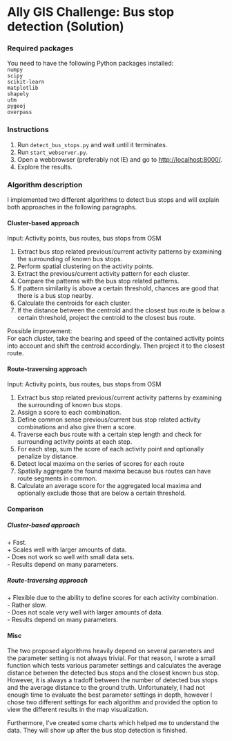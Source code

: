 # Ally GIS Challenge: Bus stop detection (Solution)

### Required packages
You need to have the following Python packages installed: <br/>
`numpy`<br/>
`scipy`<br/>
`scikit-learn`<br/>
`matplotlib`<br/>
`shapely`<br/>
`utm`<br/>
`pygeoj`<br/>
`overpass`<br/>

### Instructions
1. Run `detect_bus_stops.py` and wait until it terminates.
2. Run `start_webserver.py`.
3. Open a webbrowser (preferably not IE) and go to <http://localhost:8000/>.
4. Explore the results.

### Algorithm description
I implemented two different algorithms to detect bus stops and will explain both approaches in the following paragraphs.
#### Cluster-based approach
Input: Activity points, bus routes, bus stops from OSM
<ol>
<li>Extract bus stop related previous/current activity patterns by examining the surrounding of known bus stops.</li>
<li>Perform spatial clustering on the activity points.</li>
<li>Extract the previous/current activity pattern for each cluster.</li>
<li>Compare the patterns with the bus stop related patterns.</li>
<li>If pattern similarity is above a certain threshold, chances are good that there is a bus stop nearby.</li>
<li>Calculate the centroids for each cluster.</li>
<li>If the distance between the centroid and the closest bus route is below a certain threshold, project the centroid to the closest bus route.</li>
</ol>
Possible improvement:<br/>
For each cluster, take the bearing and speed of the contained activity points into account and shift the centroid accordingly. Then project it to the closest route.

#### Route-traversing approach
Input: Activity points, bus routes, bus stops from OSM
<ol>
<li>Extract bus stop related previous/current activity patterns by examining the surrounding of known bus stops.</li>
<li>Assign a score to each combination.</li>
<li>Define common sense previous/current bus stop related activity combinations and also give them a score.</li>
<li>Traverse each bus route with a certain step length and check for surrounding activity points at each step.</li>
<li>For each step, sum the score of each activity point and optionally penalize by distance.</li>
<li>Detect local maxima on the series of scores for each route</li>
<li>Spatially aggregate the found maxima because bus routes can have route segments in common.</li>
<li>Calculate an average score for the aggregated local maxima and optionally exclude those that are below a certain threshold.</li>
</ol>

#### Comparison
##### Cluster-based approach
\+ Fast.<br/>
\+ Scales well with larger amounts of data.<br/>
\- Does not work so well with small data sets.<br/>
\- Results depend on many parameters.<br/>
##### Route-traversing approach
\+ Flexible due to the ability to define scores for each activity combination.<br/>
\- Rather slow.<br/>
\- Does not scale very well with larger amounts of data.<br/>
\- Results depend on many parameters.<br/>
#### Misc
The two proposed algorithms heavily depend on several parameters and the parameter setting is not always trivial. 
For that reason, I wrote a small function which tests various parameter settings and calculates the average distance between the detected bus stops and the closest known bus stop.
However, it is always a tradoff between the number of detected bus stops and the average distance to the ground truth.
Unfortunately, I had not enough time to evaluate the best parameter settings in depth, however I chose two different settings for each algorithm and provided the option to view the different results in the map visualization.

Furthermore, I've created some charts which helped me to understand the data. They will show up after the bus stop detection is finished.








